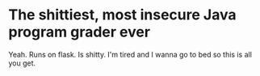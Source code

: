 # The shittiest, most insecure Java program grader ever
Yeah.
Runs on flask.
Is shitty.
I'm tired and I wanna go to bed so this is all you get.